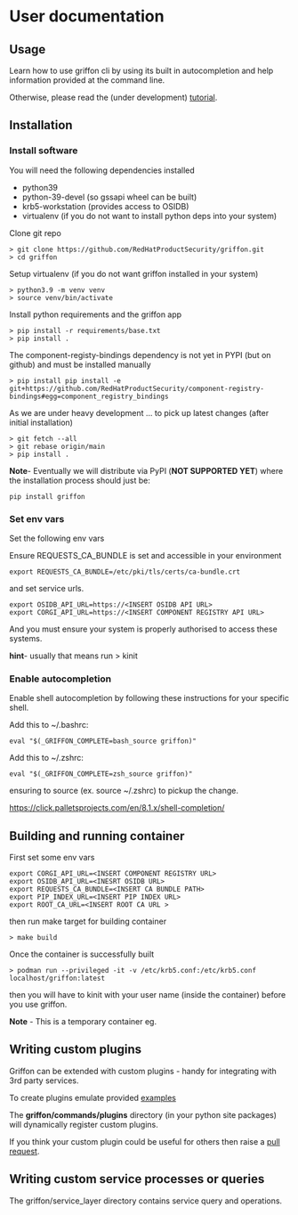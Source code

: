 # User documentation

## Usage

Learn how to use griffon cli by using its built in autocompletion 
and help information provided at the command line.

Otherwise, please read the (under development) [tutorial](tutorial.md). 

## Installation

### Install software

You will need the following dependencies installed

* python39
* python-39-devel (so gssapi wheel can be built)
* krb5-workstation (provides access to OSIDB)
* virtualenv (if you do not want to install python deps into your system)

Clone git repo
```commandline
> git clone https://github.com/RedHatProductSecurity/griffon.git
> cd griffon
```
Setup virtualenv (if you do not want griffon installed in your system)
```commandline
> python3.9 -m venv venv
> source venv/bin/activate
```
Install python requirements and the griffon app
```commandline
> pip install -r requirements/base.txt
> pip install .
```

The component-registy-bindings dependency is not yet in PYPI (but on github) and must
be installed manually
```commandline
> pip install pip install -e git+https://github.com/RedHatProductSecurity/component-registry-bindings#egg=component_registry_bindings
```


As we are under heavy development ... to pick up latest changes (after initial
installation)
```commandline
> git fetch --all
> git rebase origin/main
> pip install .
```

**Note**- Eventually we will distribute via PyPI (**NOT SUPPORTED YET**) where 
the installation process should just be:
```commandline
pip install griffon
```

### Set env vars

Set the following env vars

Ensure REQUESTS_CA_BUNDLE is set and accessible in your environment
```commandline
export REQUESTS_CA_BUNDLE=/etc/pki/tls/certs/ca-bundle.crt
```
and set service urls.
```commandline
export OSIDB_API_URL=https://<INSERT OSIDB API URL>
export CORGI_API_URL=https://<INSERT COMPONENT REGISTRY API URL>
```
And you must ensure your system is properly authorised to access these systems.

**hint**- usually that means run > kinit

### Enable autocompletion
Enable shell autocompletion by following these instructions for your specific shell.

Add this to ~/.bashrc:

```commandline
eval "$(_GRIFFON_COMPLETE=bash_source griffon)"
```

Add this to ~/.zshrc:

```commandline
eval "$(_GRIFFON_COMPLETE=zsh_source griffon)"
```

ensuring to source (ex. source ~/.zshrc) to pickup the change. 

https://click.palletsprojects.com/en/8.1.x/shell-completion/

## Building and running container

First set some env vars

```commandline
export CORGI_API_URL=<INSERT COMPONENT REGISTRY URL>
export OSIDB_API_URL=<INESRT OSIDB URL>
export REQUESTS_CA_BUNDLE=<INSERT CA BUNDLE PATH>
export PIP_INDEX_URL=<INSERT PIP INDEX URL>
export ROOT_CA_URL=<INSERT ROOT CA URL >
```
then run make target for building container

```commandline
> make build
```

Once the container is successfully built 

```commandline
> podman run --privileged -it -v /etc/krb5.conf:/etc/krb5.conf localhost/griffon:latest
```
then you will have to kinit with your user name (inside the container) before you use 
griffon.

**Note** - This is a temporary container eg. 

## Writing custom plugins

Griffon can be extended with custom plugins - handy for integrating with 
3rd party services.

To create plugins emulate provided [examples](https://github.com/RedHatProductSecurity/griffon/tree/main/griffon/commands/plugins)

The **griffon/commands/plugins** directory (in your python site packages) will dynamically
register custom plugins.

If you think your custom plugin could be useful for others then
raise a [pull request](https://github.com/RedHatProductSecurity/griffon/pulls).

## Writing custom service processes or queries

The griffon/service_layer directory contains service query and operations.
